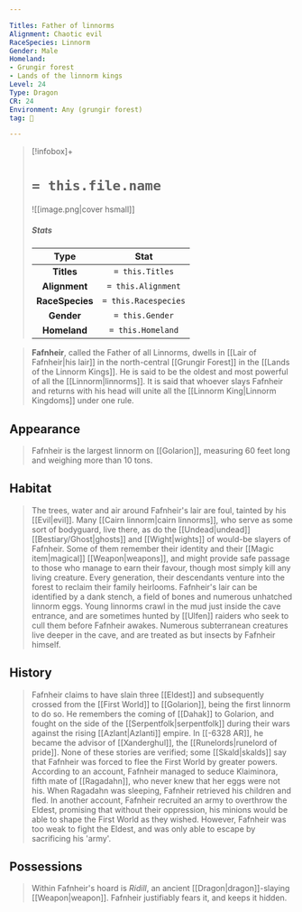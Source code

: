 ```yaml
---

Titles: Father of linnorms
Alignment: Chaotic evil
RaceSpecies: Linnorm
Gender: Male
Homeland:
- Grungir forest
- Lands of the linnorm kings
Level: 24
Type: Dragon
CR: 24
Environment: Any (grungir forest)
tag: 👹

---
```


> [!infobox]+
> #  `= this.file.name`
> ![[image.png|cover hsmall]]
> ##### Stats
> Type | Stat |
> :---:|:---:|
> **Titles** | `= this.Titles` |
> **Alignment** | `= this.Alignment` |
> **RaceSpecies** | `= this.Racespecies` |
> **Gender** | `= this.Gender` |
> **Homeland** | `= this.Homeland` |



> **Fafnheir**, called the Father of all Linnorms, dwells in [[Lair of Fafnheir|his lair]] in the north-central [[Grungir Forest]] in the [[Lands of the Linnorm Kings]]. He is said to be the oldest and most powerful of all the [[Linnorm|linnorms]]. It is said that whoever slays Fafnheir and returns with his head will unite all the [[Linnorm King|Linnorm Kingdoms]] under one rule.



## Appearance

> Fafnheir is the largest linnorm on [[Golarion]], measuring 60 feet long and weighing more than 10 tons.


## Habitat

> The trees, water and air around Fafnheir's lair are foul, tainted by his [[Evil|evil]]. Many [[Cairn linnorm|cairn linnorms]], who serve as some sort of bodyguard, live there, as do the [[Undead|undead]] [[Bestiary/Ghost|ghosts]] and [[Wight|wights]] of would-be slayers of Fafnheir. Some of them remember their identity and their [[Magic item|magical]] [[Weapon|weapons]], and might provide safe passage to those who manage to earn their favour, though most simply kill any living creature. Every generation, their descendants venture into the forest to reclaim their family heirlooms.
> Fafnheir's lair can be identified by a dank stench, a field of bones and numerous unhatched linnorm eggs. Young linnorms crawl in the mud just inside the cave entrance, and are sometimes hunted by [[Ulfen]] raiders who seek to cull them before Fafnheir awakes. Numerous subterranean creatures live deeper in the cave, and are treated as but insects by Fafnheir himself.


## History

> Fafnheir claims to have slain three [[Eldest]] and subsequently crossed from the [[First World]] to [[Golarion]], being the first linnorm to do so. He remembers the coming of [[Dahak]] to Golarion, and fought on the side of the [[Serpentfolk|serpentfolk]] during their wars against the rising [[Azlant|Azlanti]] empire. In [[-6328 AR]], he became the advisor of [[Xanderghul]], the [[Runelords|runelord of pride]]. None of these stories are verified; some [[Skald|skalds]] say that Fafnheir was forced to flee the First World by greater powers.
> According to an account, Fafnheir managed to seduce Klaiminora, fifth mate of [[Ragadahn]], who never knew that her eggs were not his. When Ragadahn was sleeping, Fafnheir retrieved his children and fled. In another account, Fafnheir recruited an army to overthrow the Eldest, promising that without their oppression, his minions would be able to shape the First World as they wished. However, Fafnheir was too weak to fight the Eldest, and was only able to escape by sacrificing his 'army'.


## Possessions

> Within Fafnheir's hoard is *Ridill*, an ancient [[Dragon|dragon]]-slaying [[Weapon|weapon]]. Fafnheir justifiably fears it, and keeps it hidden.







